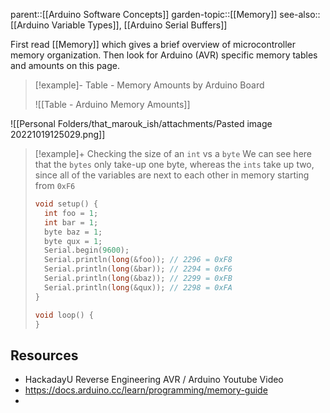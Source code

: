 parent::[[Arduino Software Concepts]]
garden-topic::[[Memory]]
see-also::[[Arduino Variable Types]], [[Arduino Serial Buffers]]

First read [[Memory]] which gives a brief overview of microcontroller memory organization. Then look for Arduino (AVR) specific memory tables and amounts on this page.

> [!example]- Table - Memory Amounts by Arduino Board 
> 
> ![[Table - Arduino Memory Amounts]]

![[Personal Folders/that_marouk_ish/attachments/Pasted image 20221019125029.png]]

> [!example]+ Checking the size of an `int` vs a `byte`
> We can see here that the `bytes` only take-up one byte, whereas the `ints` take up two, since all of the variables are next to each other in memory starting from `0xF6`
> ```cpp
> void setup() {
>   int foo = 1;
>   int bar = 1;
>   byte baz = 1;
>   byte qux = 1;
>   Serial.begin(9600);
>   Serial.println(long(&foo)); // 2296 = 0xF8
>   Serial.println(long(&bar)); // 2294 = 0xF6
>   Serial.println(long(&baz)); // 2299 = 0xFB
>   Serial.println(long(&qux)); // 2298 = 0xFA
> }
> 
> void loop() {
> }
> ```

## Resources
- HackadayU Reverse Engineering AVR / Arduino Youtube Video
- https://docs.arduino.cc/learn/programming/memory-guide
- 